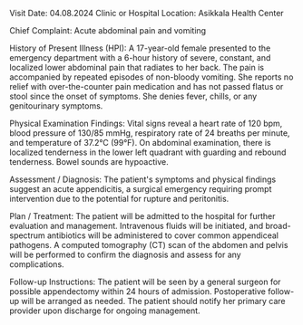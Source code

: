  Visit Date: 04.08.2024
Clinic or Hospital Location: Asikkala Health Center

Chief Complaint: Acute abdominal pain and vomiting

History of Present Illness (HPI): A 17-year-old female presented to the emergency department with a 6-hour history of severe, constant, and localized lower abdominal pain that radiates to her back. The pain is accompanied by repeated episodes of non-bloody vomiting. She reports no relief with over-the-counter pain medication and has not passed flatus or stool since the onset of symptoms. She denies fever, chills, or any genitourinary symptoms.

Physical Examination Findings: Vital signs reveal a heart rate of 120 bpm, blood pressure of 130/85 mmHg, respiratory rate of 24 breaths per minute, and temperature of 37.2°C (99°F). On abdominal examination, there is localized tenderness in the lower left quadrant with guarding and rebound tenderness. Bowel sounds are hypoactive.

Assessment / Diagnosis: The patient's symptoms and physical findings suggest an acute appendicitis, a surgical emergency requiring prompt intervention due to the potential for rupture and peritonitis.

Plan / Treatment: The patient will be admitted to the hospital for further evaluation and management. Intravenous fluids will be initiated, and broad-spectrum antibiotics will be administered to cover common appendiceal pathogens. A computed tomography (CT) scan of the abdomen and pelvis will be performed to confirm the diagnosis and assess for any complications.

Follow-up Instructions: The patient will be seen by a general surgeon for possible appendectomy within 24 hours of admission. Postoperative follow-up will be arranged as needed. The patient should notify her primary care provider upon discharge for ongoing management.